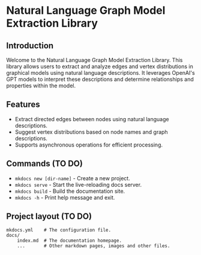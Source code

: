 # Natural Language Graph Model Extraction Library

## Introduction

Welcome to the Natural Language Graph Model Extraction Library. This library allows users to extract and analyze edges and vertex distributions in graphical models using natural language descriptions. It leverages OpenAI's GPT models to interpret these descriptions and determine relationships and properties within the model.

## Features

- Extract directed edges between nodes using natural language descriptions.
- Suggest vertex distributions based on node names and graph descriptions.
- Supports asynchronous operations for efficient processing.

## Commands (TO DO)

* `mkdocs new [dir-name]` - Create a new project.
* `mkdocs serve` - Start the live-reloading docs server.
* `mkdocs build` - Build the documentation site.
* `mkdocs -h` - Print help message and exit.

## Project layout (TO DO)

    mkdocs.yml    # The configuration file.
    docs/
        index.md  # The documentation homepage.
        ...       # Other markdown pages, images and other files.
